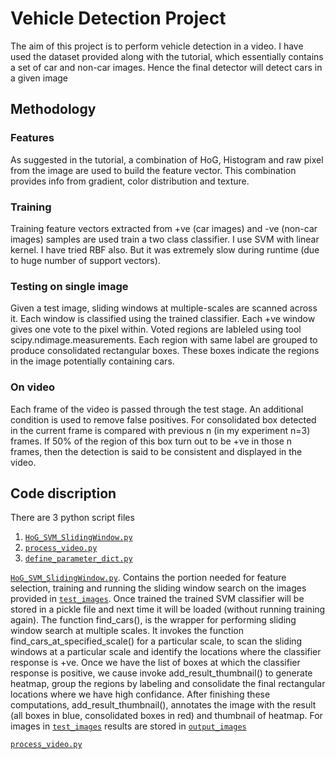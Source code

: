 # Vehicle Detection Project

The aim of this project is to perform vehicle detection in a video.  I have used the dataset provided along with the tutorial, which essentially contains a set of car and non-car images.  Hence the final detector will detect cars in a given image

## Methodology
### Features
As suggested in the tutorial, a combination of HoG, Histogram and raw pixel from the image are used to build the feature vector.  This combination provides info from gradient, color distribution and texture.
### Training
Training feature vectors extracted from +ve (car images) and -ve (non-car images) samples are used train a two class classifier.  I use SVM with linear kernel.  I have tried RBF also.  But it was extremely slow during runtime (due to huge number of support vectors).
### Testing on single image
Given a test image, sliding windows at multiple-scales are scanned across it.  Each window is classified using the trained classifier.  Each +ve window gives one vote to the pixel within.  Voted regions are lableled using tool scipy.ndimage.measurements.  Each region with same label are grouped to produce consolidated rectangular boxes.  These boxes indicate the regions in the image potentially containing cars.
### On video
Each frame of the video is passed through the test stage.  An additional condition is used to remove false positives.  For consolidated box detected in the current frame is compared with previous n (in my experiment n=3) frames.  If 50% of the region of this box turn out to be +ve in those n frames, then the detection is said to be consistent and displayed in the video.

## Code discription
There are 3 python script files
1. [`HoG_SVM_SlidingWindow.py`](HoG_SVM_SlidingWindow.py)
2. [`process_video.py`](process_video.py)
3. [`define_parameter_dict.py`](define_parameter_dict.py)

[`HoG_SVM_SlidingWindow.py`](HoG_SVM_SlidingWindow.py).  Contains the portion needed for feature selection, training and running the sliding window search on the images provided in [`test_images`](test_images).  Once trained the trained SVM classifier will be stored in a pickle file and next time it will be loaded (without running training again).  The function find_cars(), is the wrapper for performing sliding window search at multiple scales.  It invokes the function find_cars_at_specified_scale() for a particular scale, to scan the sliding windows at a particular scale and identify the locations where the classifier response is +ve.  Once we have the list of boxes at which the classifier response is positive, we cause invoke add_result_thumbnail() to generate heatmap, group the regions by labeling and consolidate the final rectangular locations where we have high confidance.  After finishing these computations, add_result_thumbnail(), annotates the image with the result (all boxes in blue, consolidated boxes in red) and thumbnail of heatmap.  For images in [`test_images`](test_images) results are stored in [`output_images`](output_images)

[`process_video.py`](process_video.py) 
